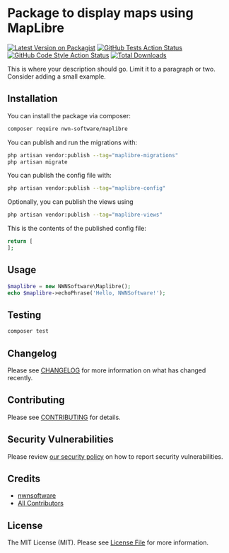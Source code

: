 # Package to display maps using MapLibre

[![Latest Version on Packagist](https://img.shields.io/packagist/v/nwn-software/maplibre.svg?style=flat-square)](https://packagist.org/packages/nwn-software/maplibre)
[![GitHub Tests Action Status](https://img.shields.io/github/actions/workflow/status/nwn-software/maplibre/run-tests.yml?branch=main&label=tests&style=flat-square)](https://github.com/nwn-software/maplibre/actions?query=workflow%3Arun-tests+branch%3Amain)
[![GitHub Code Style Action Status](https://img.shields.io/github/actions/workflow/status/nwn-software/maplibre/fix-php-code-styling.yml?branch=main&label=code%20style&style=flat-square)](https://github.com/nwn-software/maplibre/actions?query=workflow%3A"Fix+PHP+code+styling"+branch%3Amain)
[![Total Downloads](https://img.shields.io/packagist/dt/nwn-software/maplibre.svg?style=flat-square)](https://packagist.org/packages/nwn-software/maplibre)



This is where your description should go. Limit it to a paragraph or two. Consider adding a small example.

## Installation

You can install the package via composer:

```bash
composer require nwn-software/maplibre
```

You can publish and run the migrations with:

```bash
php artisan vendor:publish --tag="maplibre-migrations"
php artisan migrate
```

You can publish the config file with:

```bash
php artisan vendor:publish --tag="maplibre-config"
```

Optionally, you can publish the views using

```bash
php artisan vendor:publish --tag="maplibre-views"
```

This is the contents of the published config file:

```php
return [
];
```

## Usage

```php
$maplibre = new NWNSoftware\Maplibre();
echo $maplibre->echoPhrase('Hello, NWNSoftware!');
```

## Testing

```bash
composer test
```

## Changelog

Please see [CHANGELOG](CHANGELOG.md) for more information on what has changed recently.

## Contributing

Please see [CONTRIBUTING](.github/CONTRIBUTING.md) for details.

## Security Vulnerabilities

Please review [our security policy](../../security/policy) on how to report security vulnerabilities.

## Credits

- [nwnsoftware](https://github.com/NWN-Software)
- [All Contributors](../../contributors)

## License

The MIT License (MIT). Please see [License File](LICENSE.md) for more information.
